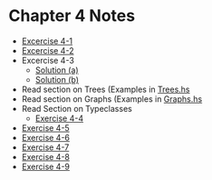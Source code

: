 # Chapter 4 Notes

- [Excercise 4-1](chapter04.cabal) 
- [Excercise 4-2](src/Chapter04/Containers.hs)
- Excercise 4-3 
  - [Solution (a)](src/Chapter04/Client.hs)
  - [Solution (b)](src/Chapter04/Client.hs)
- Read section on Trees (Examples in [Trees.hs](src/Chapter04/Trees.hs)
- Read section on Graphs (Examples in [Graphs.hs](src/Chapter04/Graphs.hs)
- Read Section on Typeclasses
  - [Exercise 4-4](src/Chapter04/Priceable.hs#8)
- [Exercise 4-5](src/Chapter04/Client.hs)
- [Exercise 4-6](src/Chapter04/Client.hs)
- [Exercise 4-7](src/Chapter04/BinaryTrees.hs#33)
- [Exercise 4-8](src/Chapter04/BinaryTrees.hs#88)
- [Exercise 4-9](src/Chapter04/BinaryTrees.hs#125)
